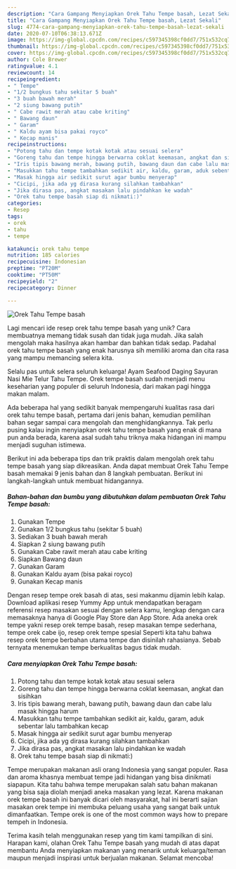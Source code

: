 ```yaml
---
description: "Cara Gampang Menyiapkan Orek Tahu Tempe basah, Lezat Sekali"
title: "Cara Gampang Menyiapkan Orek Tahu Tempe basah, Lezat Sekali"
slug: 4774-cara-gampang-menyiapkan-orek-tahu-tempe-basah-lezat-sekali
date: 2020-07-10T06:38:13.671Z
image: https://img-global.cpcdn.com/recipes/c597345398cf0dd7/751x532cq70/orek-tahu-tempe-basah-foto-resep-utama.jpg
thumbnail: https://img-global.cpcdn.com/recipes/c597345398cf0dd7/751x532cq70/orek-tahu-tempe-basah-foto-resep-utama.jpg
cover: https://img-global.cpcdn.com/recipes/c597345398cf0dd7/751x532cq70/orek-tahu-tempe-basah-foto-resep-utama.jpg
author: Cole Brewer
ratingvalue: 4.1
reviewcount: 14
recipeingredient:
- " Tempe"
- "1/2 bungkus tahu sekitar 5 buah"
- "3 buah bawah merah"
- "2 siung bawang putih"
- " Cabe rawit merah atau cabe kriting"
- " Bawang daun"
- " Garam"
- " Kaldu ayam bisa pakai royco"
- " Kecap manis"
recipeinstructions:
- "Potong tahu dan tempe kotak kotak atau sesuai selera"
- "Goreng tahu dan tempe hingga berwarna coklat keemasan, angkat dan sisihkan"
- "Iris tipis bawang merah, bawang putih, bawang daun dan cabe lalu masak hingga harum"
- "Masukkan tahu tempe tambahkan sedikit air, kaldu, garam, aduk sebentar lalu tambahkan kecap"
- "Masak hingga air sedikit surut agar bumbu menyerap"
- "Cicipi, jika ada yg dirasa kurang silahkan tambahkan"
- "Jika dirasa pas, angkat masakan lalu pindahkan ke wadah"
- "Orek tahu tempe basah siap di nikmati:)"
categories:
- Resep
tags:
- orek
- tahu
- tempe

katakunci: orek tahu tempe 
nutrition: 185 calories
recipecuisine: Indonesian
preptime: "PT20M"
cooktime: "PT50M"
recipeyield: "2"
recipecategory: Dinner

---
```



![Orek Tahu Tempe basah](https://img-global.cpcdn.com/recipes/c597345398cf0dd7/751x532cq70/orek-tahu-tempe-basah-foto-resep-utama.jpg)

Lagi mencari ide resep orek tahu tempe basah yang unik? Cara membuatnya memang tidak susah dan tidak juga mudah. Jika salah mengolah maka hasilnya akan hambar dan bahkan tidak sedap. Padahal orek tahu tempe basah yang enak harusnya sih memiliki aroma dan cita rasa yang mampu memancing selera kita.

Selalu pas untuk selera seluruh keluarga! Ayam Seafood Daging Sayuran Nasi Mie Telur Tahu Tempe. Orek tempe basah sudah menjadi menu keseharian yang populer di seluruh Indonesia, dari makan pagi hingga makan malam.

Ada beberapa hal yang sedikit banyak mempengaruhi kualitas rasa dari orek tahu tempe basah, pertama dari jenis bahan, kemudian pemilihan bahan segar sampai cara mengolah dan menghidangkannya. Tak perlu pusing kalau ingin menyiapkan orek tahu tempe basah yang enak di mana pun anda berada, karena asal sudah tahu triknya maka hidangan ini mampu menjadi suguhan istimewa.


Berikut ini ada beberapa tips dan trik praktis dalam mengolah orek tahu tempe basah yang siap dikreasikan. Anda dapat membuat Orek Tahu Tempe basah memakai 9 jenis bahan dan 8 langkah pembuatan. Berikut ini langkah-langkah untuk membuat hidangannya.

<!--inarticleads1-->

##### Bahan-bahan dan bumbu yang dibutuhkan dalam pembuatan Orek Tahu Tempe basah:

1. Gunakan  Tempe
1. Gunakan 1/2 bungkus tahu (sekitar 5 buah)
1. Sediakan 3 buah bawah merah
1. Siapkan 2 siung bawang putih
1. Gunakan  Cabe rawit merah atau cabe kriting
1. Siapkan  Bawang daun
1. Gunakan  Garam
1. Gunakan  Kaldu ayam (bisa pakai royco)
1. Gunakan  Kecap manis


Dengan resep tempe orek basah di atas, sesi makanmu dijamin lebih kalap. Download aplikasi resep Yummy App untuk mendapatkan beragam referensi resep masakan sesuai dengan selera kamu, lengkap dengan cara memasaknya hanya di Google Play Store dan App Store. Ada aneka orek tempe yakni resep orek tempe basah, resep masakan tempe sederhana, tempe orek cabe ijo, resep orek tempe spesial Seperti kita tahu bahwa resep orek tempe berbahan utama tempe dan disinilah rahasianya. Sebab ternyata menemukan tempe berkualitas bagus tidak mudah. 

<!--inarticleads2-->

##### Cara menyiapkan Orek Tahu Tempe basah:

1. Potong tahu dan tempe kotak kotak atau sesuai selera
1. Goreng tahu dan tempe hingga berwarna coklat keemasan, angkat dan sisihkan
1. Iris tipis bawang merah, bawang putih, bawang daun dan cabe lalu masak hingga harum
1. Masukkan tahu tempe tambahkan sedikit air, kaldu, garam, aduk sebentar lalu tambahkan kecap
1. Masak hingga air sedikit surut agar bumbu menyerap
1. Cicipi, jika ada yg dirasa kurang silahkan tambahkan
1. Jika dirasa pas, angkat masakan lalu pindahkan ke wadah
1. Orek tahu tempe basah siap di nikmati:)


Tempe merupakan makanan asli orang Indonesia yang sangat populer. Rasa dan aroma khasnya membuat tempe jadi hidangan yang bisa dinikmati siapapun. Kita tahu bahwa tempe merupakan salah satu bahan makanan yang bisa saja diolah menjadi aneka masakan yang lezat. Karena makanan orek tempe basah ini banyak dicari oleh masyarakat, hal ini berarti sajian masakan orek tempe ini membuka peluang usaha yang sangat baik untuk dimanfaatkan. Tempe orek is one of the most common ways how to prepare tempeh in Indonesia. 

Terima kasih telah menggunakan resep yang tim kami tampilkan di sini. Harapan kami, olahan Orek Tahu Tempe basah yang mudah di atas dapat membantu Anda menyiapkan makanan yang menarik untuk keluarga/teman maupun menjadi inspirasi untuk berjualan makanan. Selamat mencoba!

